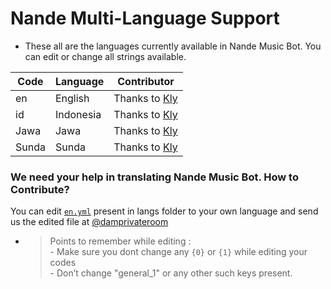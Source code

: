 # Nande Multi-Language Support

- These all are the languages currently available in Nande Music Bot. You can edit or change all strings available.

| Code | Language | Contributor |
|-|-------|-------|
| en | English | Thanks to [Kly](https://t.me/Klyuserbot)
| id | Indonesia | Thanks to [Kly](https://t.me/Klyuserbot)
| Jawa | Jawa |  Thanks to [Kly](https://t.me/Klyuserbot)
| Sunda | Sunda | Thanks to [Kly](https://t.me/Klyuserbot)


### We need your help in translating Nande Music Bot. How to Contribute?

You can edit [`en.yml`](https://github.com/sip-userbot/public/blob/master/strings/langs/en.yml) present in langs folder to your own language and send us the edited file at [@damprivateroom](https://t.me/damprivateroom)

- > Points to remember while editing : <br> - Make sure you dont change any `{0}` or `{1}` while editing your codes <br> - Don’t change "general_1" or any other such keys present.
